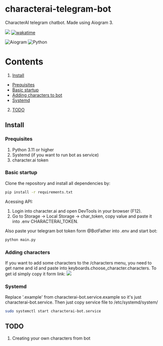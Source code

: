 # characterai-telegram-bot
 CharacterAI telegram chatbot. Made using Aiogram 3.


[<img src="https://img.shields.io/badge/Telegram-%40character__chat__bot-blue">](https://t.me/character_chat_bot)
[![wakatime](https://wakatime.com/badge/user/4d0cc4aa-e1c1-483b-8c80-199c9ea5d0c5/project/48718457-e1e9-4031-9742-4ddb44895d9d.svg)](https://wakatime.com/badge/user/4d0cc4aa-e1c1-483b-8c80-199c9ea5d0c5/project/48718457-e1e9-4031-9742-4ddb44895d9d)

![Aiogram](https://img.shields.io/badge/aiogram-14354C?style=for-the-badge&logo=python&logoColor=white)
![Python](https://img.shields.io/badge/Python-3776AB?style=for-the-badge&logo=python&logoColor=white)

 # Contents
 1. <a href="#install">Install</a>
  * <a href="#prequisites">Prequisites</a> 
  * <a href="#basic-startup">Basic startup</a>
  * <a href="#adding-characters">Adding characters to bot</a>
  * <a href="#systemd">Systemd</a>
 2. <a href="#todo">TODO</a>


## Install

### Prequisites
1. Python 3.11 or higher
2. Systemd (if you want to run bot as service)
3. character.ai token

### Basic startup
Clone the repository and install all dependencies by:
```bash
pip install -r requirements.txt
```
Acessing API:
1. Login into character.ai and open DevTools in your browser (F12).
2. Go to Storage -> Local Storage -> char_token, copy value and paste it into .env CHARACTERAI_TOKEN.

Also paste your telegram bot token form @BotFather into .env and start bot:
```bash
python main.py
```

### Adding characters
If you want to add some characters to the /characters menu, you need to get name and id and paste into keyboards.choose_character.characters.
To get id simply copy it form link:
<img src="https://450793928-files.gitbook.io/~/files/v0/b/gitbook-x-prod.appspot.com/o/spaces%2FlU2oCgIGdxANM94UL528%2Fuploads%2Fk9H5wKICdt3VMAmThulr%2Fimage_2023-06-08_12-52-52.png?alt=media&token=f0da7a88-11bd-4f2a-bb06-a7cb10f3ff61"/>

### Systemd
Replace '.example' from characterai-bot.service.example so it's just characterai-bot.service.
Then just copy service file to /etc/systemd/system/
```bash
sudo systemctl start characterai-bot.service
```


## TODO
1. Creating your own characters from bot
